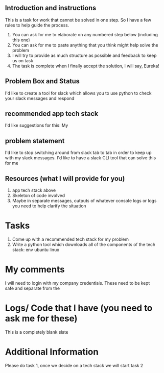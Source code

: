 ## Introduction and instructions
This is a task for work that cannot be solved in one step. So I have a few rules to help guide the process. 
1. You can ask for me to elaborate on any numbered step below (including this one)
2. You can ask for me to paste anything that you think might help solve the problem
3. I will try to provide as much structure as possible and feedback to keep us on task
4. The task is complete when I finally accept the solution, I will say, Eureka!
## Problem Box and Status
I'd like to create a tool for slack which allows you to use python to check your slack messages and respond
## recommended app tech stack
I'd like suggestions for this:
My 
## problem statement
I'd like to stop switching around from slack tab to tab in order to keep up with my slack messages. I'd like to have a slack CLI tool that can solve this for me

## Resources (what I will provide for you)
1. app tech stack above
2. Skeleton of code involved
3. Maybe in separate messages, outputs of whatever console logs or logs you need to help clarify the situation

# Tasks
1. Come up with a recommended tech stack for my problem
2. Write a python tool which downloads all of the components of the tech stack: env ubuntu linux

# My comments
I will need to login with my company credentials. These need to be kept safe and separate from the 

# Logs/ Code that I have (you need to ask me for these)
This is a completely blank slate

# Additional Information

Please do task 1, once we decide on a tech stack we will start task 2